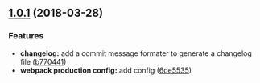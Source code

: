 <a name="1.0.1"></a>
## [1.0.1](https://github.com/lchunxiu/react-template/compare/6de5535...v1.0.1) (2018-03-28)


### Features

* **changelog:** add a commit message formater to generate a changelog file ([b770441](https://github.com/lchunxiu/react-template/commit/b770441))
* **webpack production config:** add config ([6de5535](https://github.com/lchunxiu/react-template/commit/6de5535))



